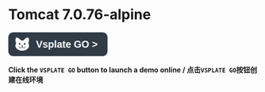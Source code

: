 # Tomcat 7.0.76-alpine

<a href="https://www.vsplate.com/?docker-compose=https://github.com/vsplate/dcenvs/tomcat/7.0.76-alpine"><img alt="VSPLATE GO" src="https://raw.githubusercontent.com/vsplate/images/master/vsgo_btn.png" width="200px"></a>

**Click the `VSPLATE GO` button to launch a demo online / 点击`VSPLATE GO`按钮创建在线环境**